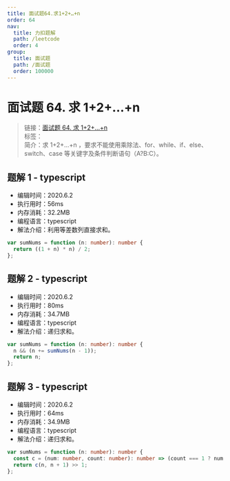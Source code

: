 ```yaml
---
title: 面试题64.求1+2+…+n
order: 64
nav:
  title: 力扣题解
  path: /leetcode
  order: 4
group:
  title: 面试题
  path: /面试题
  order: 100000
---
```


# 面试题 64. 求 1+2+…+n

> 链接：[面试题 64. 求 1+2+…+n](https://leetcode-cn.com/problems/qiu-12n-lcof/)  
> 标签：  
> 简介：求 1+2+...+n ，要求不能使用乘除法、for、while、if、else、switch、case 等关键字及条件判断语句（A?B:C）。

## 题解 1 - typescript

- 编辑时间：2020.6.2
- 执行用时：56ms
- 内存消耗：32.2MB
- 编程语言：typescript
- 解法介绍：利用等差数列直接求和。

```typescript
var sumNums = function (n: number): number {
  return ((1 + n) * n) / 2;
};
```

## 题解 2 - typescript

- 编辑时间：2020.6.2
- 执行用时：80ms
- 内存消耗：34.7MB
- 编程语言：typescript
- 解法介绍：递归求和。

```typescript
var sumNums = function (n: number): number {
  n && (n += sumNums(n - 1));
  return n;
};
```

## 题解 3 - typescript

- 编辑时间：2020.6.2
- 执行用时：64ms
- 内存消耗：34.9MB
- 编程语言：typescript
- 解法介绍：递归求和。

```typescript
var sumNums = function (n: number): number {
  const c = (num: number, count: number): number => (count === 1 ? num : num + c(num, count - 1));
  return c(n, n + 1) >> 1;
};
```
